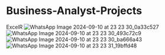 # Business-Analyst-Projects
ExcelR
![WhatsApp Image 2024-09-10 at 23 23 30_0a33c527](https://github.com/user-attachments/assets/d02fee2c-61ce-4251-b7a3-21dc298de361)
![WhatsApp Image 2024-09-10 at 23 23 30_493c72c9](https://github.com/user-attachments/assets/70c964f1-d8bd-45bd-aa09-f0e115b62176)
![WhatsApp Image 2024-09-10 at 23 23 30_ba666a43](https://github.com/user-attachments/assets/a2856cbc-e703-477a-9048-f9974aee239d)
![WhatsApp Image 2024-09-10 at 23 23 31_19bffd48](https://github.com/user-attachments/assets/e3731da9-232c-4cf6-a27c-3388d891bd83)

